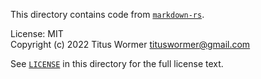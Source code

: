 This directory contains code from [`markdown-rs`](https://github.com/wooorm/markdown-rs).

License: MIT  
Copyright (c) 2022 Titus Wormer <tituswormer@gmail.com>  

See [`LICENSE`](LICENSE) in this directory for the full license text.

